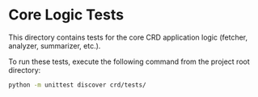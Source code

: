# Core Logic Tests

This directory contains tests for the core CRD application logic (fetcher, analyzer, summarizer, etc.).

To run these tests, execute the following command from the project root directory:

```bash
python -m unittest discover crd/tests/
```